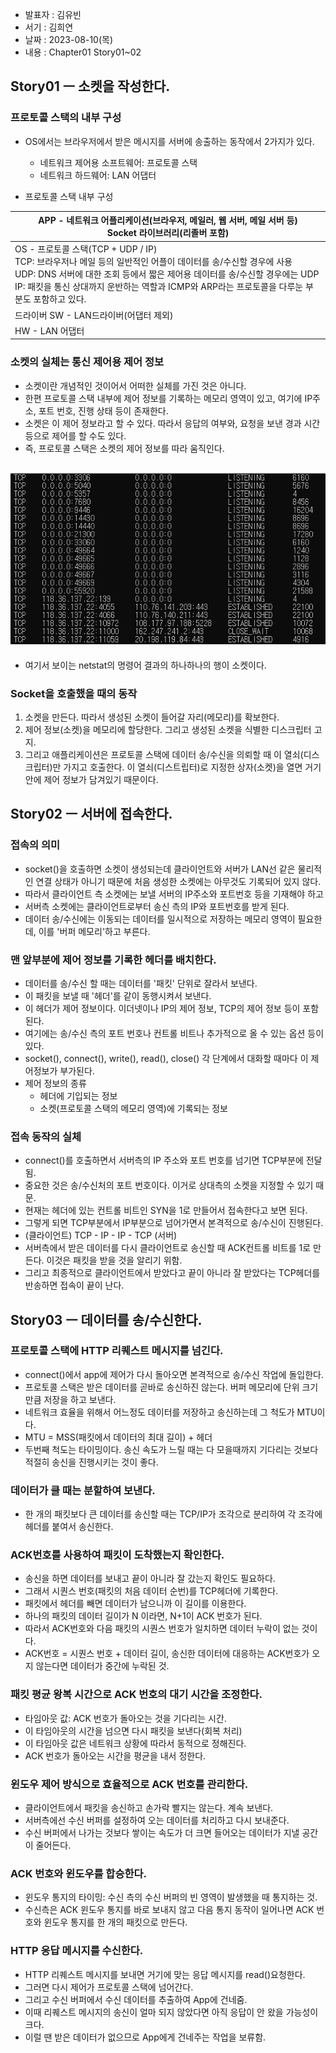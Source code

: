 - 발표자 : 김유빈
- 서기 : 김희연
- 날짜 : 2023-08-10(목)
- 내용 : Chapter01 Story01~02

## Story01 ㅡ 소켓을 작성한다.

### 프로토콜 스택의 내부 구성

- OS에서는 브라우저에서 받은 메시지를 서버에 송출하는 동작에서 2가지가 있다.

  - 네트워크 제어용 소프트웨어: 프로토콜 스택
  - 네트워크 하드웨어: LAN 어댑터

- 프로토콜 스택 내부 구성

| APP - 네트워크 어플리케이션(브라우저, 메일러, 웹 서버, 메일 서버 등) <br/>Socket 라이브러리(리졸버 포함)                                                                                                                                                                                                  |
| --------------------------------------------------------------------------------------------------------------------------------------------------------------------------------------------------------------------------------------------------------------------------------------------------------- |
| OS - 프로토콜 스택(TCP + UDP / IP) <br/> TCP: 브라우저나 메일 등의 일반적인 어플이 데이터를 송/수신할 경우에 사용 <br/> UDP: DNS 서버에 대한 조회 등에서 짧은 제어용 데이터를 송/수신할 경우에는 UDP<br/> IP: 패킷을 통신 상대까지 운반하는 역할과 ICMP와 ARP라는 프로토콜을 다루눈 부분도 포함하고 있다. |
| 드라이버 SW - LAN드라이버(어댑터 제외)                                                                                                                                                                                                                                                                    |
| HW - LAN 어댑터                                                                                                                                                                                                                                                                                           |

### 소켓의 실체는 통신 제어용 제어 정보

- 소켓이란 개념적인 것이어서 어떠한 실체를 가진 것은 아니다.
- 한편 프로토콜 스택 내부에 제어 정보를 기록하는 메모리 영역이 있고, 여기에 IP주소, 포트 번호, 진행 상태 등이 존재한다.
- 소켓은 이 제어 정보라고 할 수 있다. 따라서 응답의 여부와, 요청을 보낸 경과 시간 등으로 제어를 할 수도 있다.
- 즉, 프로토콜 스택은 소켓의 제어 정보를 따라 움직인다.

## ![netstat명령](./신동희/1.PNG)

- 여기서 보이는 netstat의 명령어 결과의 하나하나의 행이 소켓이다.

### Socket을 호출했을 때의 동작

1. 소켓을 만든다. 따라서 생성된 소켓이 들어갈 자리(메모리)를 확보한다.
2. 제어 정보(소켓)을 메모리에 할당한다. 그리고 생성된 소켓을 식별한 디스크립터 고지.
3. 그리고 애플리케이션은 프로토콜 스택에 데이터 송/수신을 의뢰할 때 이 열쇠(디스크립터)만 가지고 호출한다. 이 열쇠(디스트립터)로 지정한 상자(소켓)을 열면 거기 안에 제어 정보가 담겨있기 때문이다.

## Story02 ㅡ 서버에 접속한다.

### 접속의 의미

- socket()을 호출하면 소켓이 생성되는데 클라이언트와 서버가 LAN선 같은 물리적인 연결 상태가 아니기 때문에 처음 생성한 소켓에는 아무것도 기록되어 있지 않다.
- 따라서 클라이언트 측 소켓에는 보낼 서버의 IP주소와 포트번호 등을 기재해야 하고
- 서버측 소켓에는 클라이언트로부터 송신 측의 IP와 포트번호를 받게 된다.
- 데이터 송/수신에는 이동되는 데이터를 일시적으로 저장하는 메모리 영역이 필요한데, 이를 '버퍼 메모리'하고 부른다.

### 맨 앞부분에 제어 정보를 기록한 헤더를 배치한다.

- 데이터를 송/수신 할 때는 데이터를 '패킷' 단위로 잘라서 보낸다.
- 이 패킷을 보낼 때 '헤더'를 같이 동행시켜서 보낸다.
- 이 헤더가 제어 정보이다. 이더넷이나 IP의 제어 정보, TCP의 제어 정보 등이 포함된다.
- 여기에는 송/수신 측의 포트 번호나 컨트롤 비트나 추가적으로 올 수 있는 옵션 등이 있다.
- socket(), connect(), write(), read(), close() 각 단계에서 대화할 때마다 이 제어정보가 부가된다.
- 제어 정보의 종류
  - 헤더에 기입되는 정보
  - 소켓(프로토콜 스택의 메모리 영역)에 기록되는 정보

### 접속 동작의 실체

- connect()를 호출하면서 서버측의 IP 주소와 포트 번호를 넘기면 TCP부분에 전달됨.
- 중요한 것은 송/수신처의 포트 번호이다. 이거로 상대측의 소켓을 지정할 수 있기 때문.
- 현재는 헤더에 있는 컨트롤 비트인 SYN을 1로 만들어서 접속한다고 보면 된다.
- 그렇게 되면 TCP부분에서 IP부분으로 넘어가면서 본격적으로 송/수신이 진행된다.
- (클라이언트) TCP - IP - IP - TCP (서버)
- 서버측에서 받은 데이터를 다시 클라이언트로 송신할 때 ACK컨트롤 비트를 1로 만든다. 이것은 패킷을 받을 것을 알리기 위함.
- 그리고 최종적으로 클라이언트에서 받았다고 끝이 아니라 잘 받았다는 TCP헤더를 반송하면 접속이 끝이 난다.

## Story03 ㅡ 데이터를 송/수신한다.

### 프로토콜 스택에 HTTP 리퀘스트 메시지를 넘긴다.

- connect()에서 app에 제어가 다시 돌아오면 본격적으로 송/수신 작업에 돌입한다.
- 프로토콜 스택은 받은 데이터를 곧바로 송신하진 않는다. 버퍼 메모리에 단위 크기만큼 저장을 하고 보낸다.
- 네트워크 효율을 위해서 어느정도 데이터를 저장하고 송신하는데 그 척도가 MTU이다.
- MTU = MSS(패킷에서 데이터의 최대 길이) + 헤더
- 두번째 척도는 타이밍이다. 송신 속도가 느릴 때는 다 모을때까지 기다리는 것보다 적절히 송신을 진행시키는 것이 좋다.

### 데이터가 클 때는 분할하여 보낸다.

- 한 개의 패킷보다 큰 데이터를 송신할 때는 TCP/IP가 조각으로 분리하여 각 조각에 헤더를 붙여서 송신한다.

### ACK번호를 사용하여 패킷이 도착했는지 확인한다.

- 송신을 하면 데이터를 보내고 끝이 아니라 잘 갔는지 확인도 필요하다.
- 그래서 시퀀스 번호(패킷의 처음 데이터 순번)를 TCP헤더에 기록한다.
- 패킷에서 헤더를 빼면 데이터가 남으니까 이 길이를 이용한다.
- 하나의 패킷의 데이터 길이가 N 이라면, N+1이 ACK 번호가 된다.
- 따라서 ACK번호와 다음 패킷의 시퀀스 번호가 일치하면 데이터 누락이 없는 것이다.
- ACK번호 = 시퀀스 번호 + 데이터 길이, 송신한 데이터에 대응하는 ACK번호가 오지 않는다면 데이터가 중간에 누락된 것.

### 패킷 평균 왕복 시간으로 ACK 번호의 대기 시간을 조정한다.

- 타임아웃 값: ACK 번호가 돌아오는 것을 기다리는 시간.
- 이 타임아웃의 시간을 넘으면 다시 패킷을 보낸다(회복 처리)
- 이 타임아웃 값은 네트워크 상황에 따라서 동적으로 정해진다.
- ACK 번호가 돌아오는 시간을 평균을 내서 정한다.

### 윈도우 제어 방식으로 효율적으로 ACK 번호를 관리한다.

- 클라이언트에서 패킷을 송신하고 손가락 빨지는 않는다. 계속 보낸다.
- 서버측에선 수신 버퍼를 설정하여 오는 데이터를 처리하고 다시 보내준다.
- 수신 버퍼에서 나가는 것보다 쌓이는 속도가 더 크면 들어오는 데이터가 지낼 공간이 줄어든다.

### ACK 번호와 윈도우를 합승한다.

- 윈도우 통지의 타이밍: 수신 측의 수신 버퍼의 빈 영역이 발생했을 때 통지하는 것.
- 수신측은 ACK 윈도우 통지를 바로 보내지 않고 다음 통지 동작이 일어나면 ACK 번호와 윈도우 통지를 한 개의 패킷으로 만든다.

### HTTP 응답 메시지를 수신한다.

- HTTP 리퀘스트 메시지를 보내면 거기에 맞는 응답 메시지를 read()요청한다.
- 그러면 다시 제어가 프로토콜 스택에 넘어간다.
- 그리고 수신 버퍼에서 수신 데이터를 추출하여 App에 건네줌.
- 이때 리퀘스트 메시지의 송신이 얼마 되지 않았다면 아직 응답이 안 왔을 가능성이 크다.
- 이럴 땐 받은 데이터가 없으므로 App에게 건네주는 작업을 보류함.
